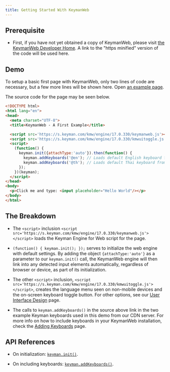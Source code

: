 ```yaml
---
title: Getting Started With KeymanWeb
---
```


## Prerequisite

-  First, if you have not yet obtained a copy of KeymanWeb, please visit [the KeymanWeb Developer Home](https://keyman.com/developer/keymanweb/). A link to the "https minified" version of the code will be used here.

## Demo

To setup a basic first page with KeymanWeb, only two lines of code are necessary, but a few more lines will be shown here. Open [an example page](examples/__first-example).

The source code for the page may be seen below.

```html
<!DOCTYPE html>
<html lang="en">
<head>
  <meta charset="UTF-8">
  <title>KeymanWeb - A First Example</title>

  <script src='https://s.keyman.com/kmw/engine/17.0.330/keymanweb.js'></script>
  <script src='https://s.keyman.com/kmw/engine/17.0.330/kmwuitoggle.js'></script>
  <script>
    (function() {
      keyman.init({attachType:'auto'}).then(function() {
        keyman.addKeyboards('@en'); // Loads default English keyboard from Keyman Cloud (CDN)
        keyman.addKeyboards('@th'); // Loads default Thai keyboard from Keyman Cloud (CDN)
      });
    })(keyman);
  </script>
</head>
<body>
  <p>Click me and type: <input placeholder="Hello World"/></p>
</body>
</html>
```

## The Breakdown

- The `<script>` inclusion `<script src='https://s.keyman.com/kmw/engine/17.0.330/keymanweb.js'></script>` loads the Keyman Engine for Web script for the page.

- `(function() { keyman.init(); });` serves to initialize the web engine with default settings. By adding the object `{attachType:'auto'}` as a parameter to our `keyman.init()` call, the KeymanWeb engine will then link into any detected input elements automatically, regardless of browser or device, as part of its initialization.

- The other `<script>` inclusion, `<script src='https://s.keyman.com/kmw/engine/17.0.330/kmwuitoggle.js'></script>`, creates the language menu seen on non-mobile devices and the on-screen keyboard toggle button. For other options, see our [User Interface Design](user-interface-design) page.

- The calls to `keyman.addKeyboards()` in the source above link in the two example Keyman keyboards used in this demo from our CDN server. For more info on how to include keyboards in your KeymanWeb installation, check the [Adding Keyboards](adding-keyboards) page.

## API References

- On initialization: [`keyman.init()`](../reference/core/init).

- On including keyboards: [`keyman.addKeyboards()`](../reference/core/addKeyboards).
